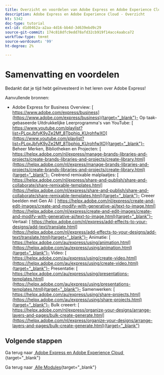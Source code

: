```yaml
---
title: Overzicht en voordelen van Adobe Express en Adobe Experience Cloud
description: Adobe Express en Adobe Experience Cloud - Overzicht
kt: 5342
doc-type: tutorial
exl-id: d1d0462a-a2aa-4d16-bb4d-3d639ebd9c29
source-git-commit: 174c818dfc9edd78afd32cb919f14acc4aabca72
workflow-type: tm+mt
source-wordcount: '99'
ht-degree: 2%

---
```


# Samenvatting en voordelen

Bedankt dat je tijd hebt geïnvesteerd in het leren over Adobe Express!

Aanvullende bronnen:

- Adobe Express for Business Overview: [&#x200B; https://www.adobe.com/express/business](https://www.adobe.com/express/business){target="_blank"}- Op taak-gebaseerde Uitdrukkelijke Leerprogramma&#39;s van YouTube: [&#x200B; https://www.youtube.com/playlist?list=PLqxJbfyK9yZe2Mf_8Tbphiq_KUrohfwXO](https://www.youtube.com/playlist?list=PLqxJbfyK9yZe2Mf_8Tbphiq_KUrohfwXO){target="_blank"}- Beheer Merken, Bibliotheken en Projecten: [&#x200B; https://helpx.adobe.com/nl/express/manage-brands-libraries-and-projects/create-brands-libraries-and-projects/create-library.html](https://helpx.adobe.com/nl/express/manage-brands-libraries-and-projects/create-brands-libraries-and-projects/create-library.html){target="_blank"}- Creërend remixable malplaatjes: [&#x200B; https://helpx.adobe.com/nl/express/share-and-publish/share-and-collaborate/share-remixable-templates.html](https://helpx.adobe.com/nl/express/share-and-publish/share-and-collaborate/share-remixable-templates.html){target="_blank"}- Creeer beelden met Gen AI: [&#x200B; https://helpx.adobe.com/nl/express/create-and-edit-images/create-and-modify-with-generative-ai/text-to-image.html](https://helpx.adobe.com/nl/express/create-and-edit-images/create-and-modify-with-generative-ai/text-to-image.html){target="_blank"}- Vertaal: [&#x200B; https://helpx.adobe.com/nl/express/add-effects-to-your-designs/add-text/translate.html](https://helpx.adobe.com/nl/express/add-effects-to-your-designs/add-text/translate.html){target="_blank"}- Animatie: [&#x200B; https://helpx.adobe.com/au/express/using/animation.html](https://helpx.adobe.com/au/express/using/animation.html){target="_blank"}- Video: [&#x200B; https://helpx.adobe.com/au/express/using/create-video.html](https://helpx.adobe.com/au/express/using/create-video.html){target="_blank"}- Presentatie: [&#x200B; https://helpx.adobe.com/au/express/using/presentations-templates.html](https://helpx.adobe.com/au/express/using/presentations-templates.html){target="_blank"}- Samenwerken: [&#x200B; https://helpx.adobe.com/au/express/using/share-projects.html](https://helpx.adobe.com/au/express/using/share-projects.html){target="_blank"}- Bulk creeert: [&#x200B; https://helpx.adobe.com/nl/express/organize-your-designs/arrange-layers-and-pages/bulk-create-generate.html](https://helpx.adobe.com/nl/express/organize-your-designs/arrange-layers-and-pages/bulk-create-generate.html){target="_blank"}

## Volgende stappen

Ga terug naar [&#x200B; Adobe Express en Adobe Experience Cloud &#x200B;](./express.md){target="_blank"}

Ga terug naar [&#x200B; Alle Modules &#x200B;](./../../../overview.md){target="_blank"}